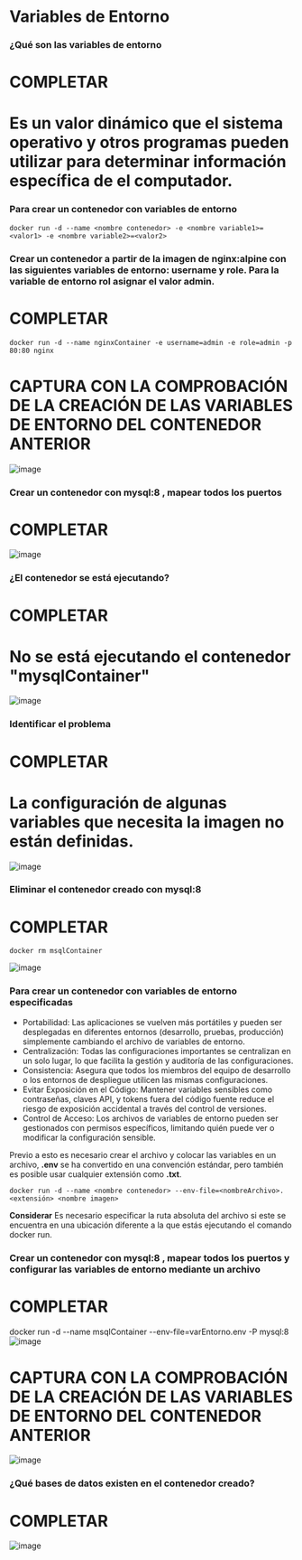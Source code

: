 # Variables de Entorno
### ¿Qué son las variables de entorno
# COMPLETAR
# Es un valor dinámico que el sistema operativo y otros programas pueden utilizar para determinar información específica de el computador.
### Para crear un contenedor con variables de entorno

```
docker run -d --name <nombre contenedor> -e <nombre variable1>=<valor1> -e <nombre variable2>=<valor2>
```

### Crear un contenedor a partir de la imagen de nginx:alpine con las siguientes variables de entorno: username y role. Para la variable de entorno rol asignar el valor admin.

# COMPLETAR
```
docker run -d --name nginxContainer -e username=admin -e role=admin -p 80:80 nginx

```
# CAPTURA CON LA COMPROBACIÓN DE LA CREACIÓN DE LAS VARIABLES DE ENTORNO DEL CONTENEDOR ANTERIOR
![image](https://github.com/Cristian-Zambrano/2024A-ISWD633-Practica2/assets/94475992/59ac1e17-4908-4c57-bb35-a8ad20ae848a)

### Crear un contenedor con mysql:8 , mapear todos los puertos
# COMPLETAR
![image](https://github.com/Cristian-Zambrano/2024A-ISWD633-Practica2/assets/94475992/cae79fca-4811-4f0d-bad2-911040899abe)

### ¿El contenedor se está ejecutando?
# COMPLETAR
# No se está ejecutando el contenedor "mysqlContainer"
![image](https://github.com/Cristian-Zambrano/2024A-ISWD633-Practica2/assets/94475992/be7342f1-d6aa-4c90-81f8-7054d9f1fe84)

### Identificar el problema
# COMPLETAR
# La configuración de algunas variables que necesita la imagen no están definidas.
![image](https://github.com/Cristian-Zambrano/2024A-ISWD633-Practica2/assets/94475992/54d5751a-89f5-4b9b-aa77-8734506dce9e)

### Eliminar el contenedor creado con mysql:8 
# COMPLETAR
```
docker rm msqlContainer
```
![image](https://github.com/Cristian-Zambrano/2024A-ISWD633-Practica2/assets/94475992/d3b99d08-9e9f-4dc3-b73d-06d4b612741e)


### Para crear un contenedor con variables de entorno especificadas
- Portabilidad: Las aplicaciones se vuelven más portátiles y pueden ser desplegadas en diferentes entornos (desarrollo, pruebas, producción) simplemente cambiando el archivo de variables de entorno.
- Centralización: Todas las configuraciones importantes se centralizan en un solo lugar, lo que facilita la gestión y auditoría de las configuraciones.
- Consistencia: Asegura que todos los miembros del equipo de desarrollo o los entornos de despliegue utilicen las mismas configuraciones.
- Evitar Exposición en el Código: Mantener variables sensibles como contraseñas, claves API, y tokens fuera del código fuente reduce el riesgo de exposición accidental a través del control de versiones.
- Control de Acceso: Los archivos de variables de entorno pueden ser gestionados con permisos específicos, limitando quién puede ver o modificar la configuración sensible.

Previo a esto es necesario crear el archivo y colocar las variables en un archivo, **.env** se ha convertido en una convención estándar, pero también es posible usar cualquier extensión como **.txt**.
```
docker run -d --name <nombre contenedor> --env-file=<nombreArchivo>.<extensión> <nombre imagen>
```
**Considerar**
Es necesario especificar la ruta absoluta del archivo si este se encuentra en una ubicación diferente a la que estás ejecutando el comando docker run.

### Crear un contenedor con mysql:8 , mapear todos los puertos y configurar las variables de entorno mediante un archivo
# COMPLETAR
docker run -d --name msqlContainer --env-file=varEntorno.env -P mysql:8
![image](https://github.com/Cristian-Zambrano/2024A-ISWD633-Practica2/assets/94475992/14824930-5eab-46e9-8119-439aad323c01)



# CAPTURA CON LA COMPROBACIÓN DE LA CREACIÓN DE LAS VARIABLES DE ENTORNO DEL CONTENEDOR ANTERIOR 
![image](https://github.com/Cristian-Zambrano/2024A-ISWD633-Practica2/assets/94475992/96269d71-7bea-4c92-9987-dcf5afa405f6)
### ¿Qué bases de datos existen en el contenedor creado?
# COMPLETAR
![image](https://github.com/Cristian-Zambrano/2024A-ISWD633-Practica2/assets/94475992/be54c3ef-9fae-4796-a539-2c55e3e8510b)
